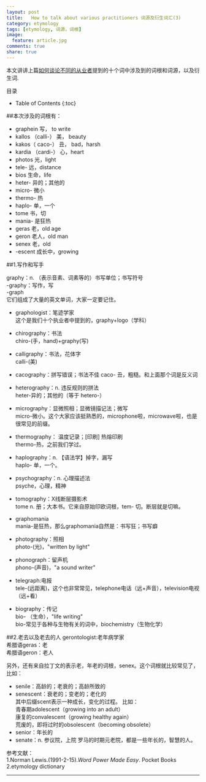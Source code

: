 ```yaml
---
layout: post
title:	 How to talk about various practitioners 词源及衍生词汇(3)
category: etymology
tags: [etymology, 词源，词根]
image:
  feature: article.jpg
comments: true
share: true
---
```


本文讲讲上篇[如何谈论不同的从业者](http://dg.youdao.com/index.php?app=group&ac=topic&id=479)提到的十个词中涉及到的词根和词源，以及衍生词.


目录

* Table of Contents
{:toc}

##本次涉及的词根有：

- graphein                  写， to write
- kallos  （calli-）       美， beauty
- kakos（ caco-）       丑， bad，harsh
- kardia （cardi-）      心，heart
- photos                      光，light
- tele-                         远，distance
- bios                          生命，life
- heter-                     异的；其他的
- micro-                      微小
- thermo-                    热
- haplo-                      单，一个
- tome                        书，切
- mania-                      是狂热
- geras                       老，old age
- geron                       老人，old man
- senex                       老，old
- -escent                    成长中，growing


##1.写作和写手

graphy：n. （表示音素、词素等的）书写单位；书写符号  
-graphy：写作，写  
-graph  
它们组成了大量的英文单词，大家一定要记住。

- graphologist：笔迹学家    
这个是我们十个执业者中提到的，graphy+logo（学科）

- chirography：书法  
chiro-(手，hand)+graphy(写)

- calligraphy：书法，花体字  
calli-(美)

- cacography：拼写错误；书法不佳
caco- 丑，粗糙。和上面那个词是反义词

- heterography：n. 违反规则的拼法    
heter-异的；其他的（等于 hetero-）

- micrography：显微照相；显微镜描记法；微写    
micro-微小。这个大家应该挺熟悉的，microphone啦，microwave啦，也是很常见的前缀。
 
- thermography： 温度记录；[印刷] 热熔印刷  
thermo-热，之前我们学过。

- haplography：n. 【语法学】掉字，漏写    
haplo- 单，一个。

- psychography：n. 心理描述法    
psyche，心理，精神

- tomography：X线断层摄影术  
tome n. 册；大本书。它来自原始印欧词根，tem- 切。断层就是切嘛。

- graphomania     
mania-是狂热，那么graphomania自然是：书写狂；书写癖

- photography：照相  
photo-(光)，"written by light"

- phonograph：留声机  
phono-(声音)，"a sound writer"

- telegraph:电报  
tele-(远距离)，这个也非常常见，telephone电话（远+声音），television电视（远+看）

- biography：传记  
bio- （生命），"life writing"  
bio-常见于各种与生物有关的词中，biochemistry（生物化学）



##2.老去以及老去的人
gerontologist:老年病学家  
希腊语geras：老  
希腊语geron：老人  

另外，还有来自拉丁文的表示老，年老的词根，senex。这个词根就比较常见了，比如：  

- senile：高龄的；老衰的；高龄所致的    
- senescent：衰老的；变老的；老化的    
其中后缀scent表示一种成长，变化的过程。
比如：  
青春期adolescent（growing into an adult）  
康复的convalescent（growing healthy again）  
荒废的，即将过时的obsolescent（becoming obsolete）
- senior：年长的
- senate：n. 参议院，上院
罗马的时期元老院，都是一些年长的，智慧的人。



参考文献：  
1.Norman Lewis.(1991-2-15).*Word Power Made Easy*. Pocket Books  
2.etymology dictionary

****************************************
